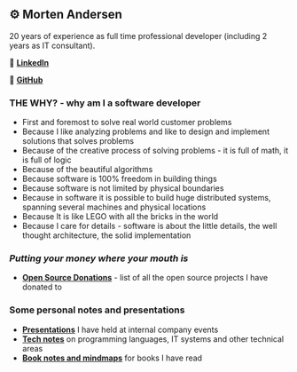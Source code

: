 ## ⚙️ Morten Andersen

20 years of experience as full time professional developer (including 2 years as IT consultant).

🔗 [**LinkedIn**](https://www.linkedin.com/in/morten-andersen-cph/)

🔗 [**GitHub**](https://github.com/morten-andersen)

### THE WHY? - why am I a software developer

* First and foremost to solve real world customer problems
* Because I like analyzing problems and like to design and implement solutions that solves problems
* Because of the creative process of solving problems - it is full of math, it is full of logic
* Because of the beautiful algorithms
* Because software is 100% freedom in building things
* Because software is not limited by physical boundaries
* Because in software it is possible to build huge distributed systems, spanning several machines and physical locations
* Because It is like LEGO with all the bricks in the world
* Because I care for details - software is about the little details, the well thought architecture, the solid implementation

### *Putting your money where your mouth is*

* [**Open Source Donations**](https://tech-notes.accel.dk/opensource) - list of all the open source projects I have donated to

### Some personal notes and presentations

* [**Presentations**](https://presentations.accel.dk/) I have held at internal company events
* [**Tech notes**](https://tech-notes.accel.dk/) on programming languages, IT systems and other technical areas
* [**Book notes and mindmaps**](https://book-notes.accel.dk/) for books I have read
